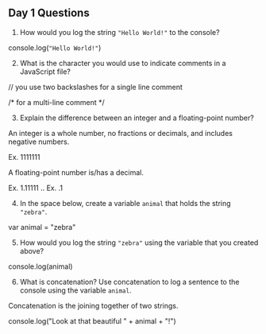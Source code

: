 ## Day 1 Questions

1. How would you log the string `"Hello World!"` to the console?

console.log(`"Hello World!"`)


2. What is the character you would use to indicate comments in a JavaScript file?

// you use two backslashes for a single line comment 

/* for a multi-line comment */

3. Explain the difference between an integer and a floating-point number?

An integer is a whole number, no fractions or decimals, and includes negative numbers. 

Ex. 1111111


A floating-point number is/has a decimal. 

Ex. 1.11111
..
Ex. .1

4. In the space below, create a variable `animal` that holds the string `"zebra"`.

var animal = "zebra"

5. How would you log the string `"zebra"` using the variable that you created above?

console.log(animal)

6. What is concatenation? Use concatenation to log a sentence to the console using the variable `animal`.

Concatenation is the joining together of two strings. 

console.log("Look at that beautiful " + animal + "!")
